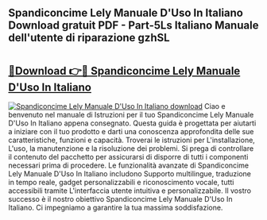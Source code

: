 ## Spandiconcime Lely Manuale D'Uso In Italiano Download gratuit PDF - Part-5Ls Italiano Manuale dell'utente di riparazione gzhSL

# <h2><a href="http://dfd5e2.blite.top/?on=Spandiconcime+Lely+Manuale+D%27Uso+In+Italiano">🔗Download 👉🔴 Spandiconcime Lely Manuale D'Uso In Italiano</a></h2>

[![Spandiconcime Lely Manuale D'Uso In Italiano download](https://i.imgur.com/lujVjoI.png)](http://dfd5e2.blite.top/?on=Spandiconcime+Lely+Manuale+D%27Uso+In+Italiano)
Ciao e benvenuto nel manuale di Istruzioni per il tuo Spandiconcime Lely Manuale D'Uso In Italiano appena consegnato. Questa guida è progettata per aiutarti a iniziare con il tuo prodotto e darti una conoscenza approfondita delle sue caratteristiche, funzioni e capacità. Troverai le istruzioni per L'installazione, L'uso, la manutenzione e la risoluzione dei problemi. Si prega di controllare il contenuto del pacchetto per assicurarsi di disporre di tutti i componenti necessari prima di procedere. Le funzionalità avanzate di Spandiconcime Lely Manuale D'Uso In Italiano includono Supporto multilingue, traduzione in tempo reale, gadget personalizzabili e riconoscimento vocale, tutti accessibili tramite L'interfaccia utente intuitiva e personalizzabile. Il vostro successo è il nostro obiettivo Spandiconcime Lely Manuale D'Uso In Italiano. Ci impegniamo a garantire la tua massima soddisfazione.
